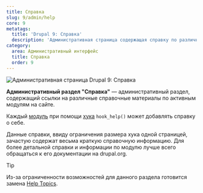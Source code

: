 ```yaml
---
title: Справка
slug: 9/admin/help
core: 9
metatags:
  title: 'Drupal 9: Справка'
  description: 'Административная страница содержащая справку по различным активным модулям.'
category:
  area: Административный интерфейс
  title: Справка
  order: 9
---
```


![Административная страница Drupal 9: Справка](https://i.imgur.com/lTLE7Xk.png)

**Административный раздел "Справка"** — административный раздел, содержащий ссылки на различные справочные материалы по активным модулям на сайте.

Каждый [модуль](../../modules/index.md) при помощи [хука](../../hooks/index.md) `hook_help()` может добавлять справку о себе.

Данные справки, ввиду ограничения размера хука одной страницей, зачастую содержат весьма краткую справочную информацию. Для более детальной справки и информации по модулю лучше всего обращаться к его документации на drupal.org.

> [!TIP]
> Из-за ограниченности возможностей для данного раздела готовится замена [Help Topics](https://www.drupal.org/project/drupal/issues/2920309).
